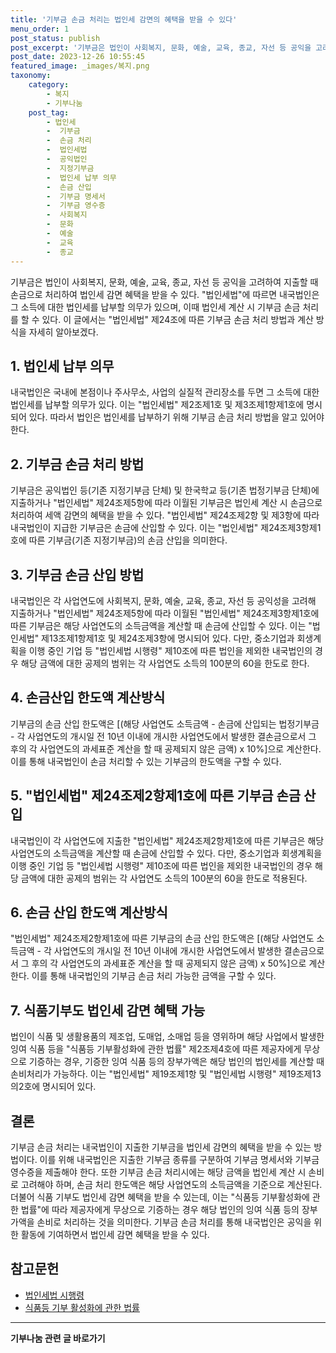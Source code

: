 ```yaml
---
title: '기부금 손금 처리는 법인세 감면의 혜택을 받을 수 있다'
menu_order: 1
post_status: publish
post_excerpt: '기부금은 법인이 사회복지, 문화, 예술, 교육, 종교, 자선 등 공익을 고려하여 지출할 때 손금으로 처리하여 법인세 감면 혜택을 받을 수 있다.  법인세법 에 따르면 내국법인은 그 소득에 대한 법인세를 납부할 의무가 있으며, 이때 법인세 계산 시 기부금 손금 처리를 할 수 있다. 이 글에서는  법인세법  제24조에 따른 기부금 손금 처리 방법과 계산 방식을 자세히 알아보겠다.'
post_date: 2023-12-26 10:55:45
featured_image: _images/복지.png
taxonomy:
    category:
        - 복지
        - 기부나눔
    post_tag:
        - 법인세
        -  기부금
        -  손금 처리
        -  법인세법
        -  공익법인
        -  지정기부금
        -  법인세 납부 의무
        -  손금 산입
        -  기부금 명세서
        -  기부금 영수증
        -  사회복지
        -  문화
        -  예술
        -  교육
        -  종교
---
```



기부금은 법인이 사회복지, 문화, 예술, 교육, 종교, 자선 등 공익을 고려하여 지출할 때 손금으로 처리하여 법인세 감면 혜택을 받을 수 있다. "법인세법"에 따르면 내국법인은 그 소득에 대한 법인세를 납부할 의무가 있으며, 이때 법인세 계산 시 기부금 손금 처리를 할 수 있다. 이 글에서는 "법인세법" 제24조에 따른 기부금 손금 처리 방법과 계산 방식을 자세히 알아보겠다.

## 1. 법인세 납부 의무
내국법인은 국내에 본점이나 주사무소, 사업의 실질적 관리장소를 두면 그 소득에 대한 법인세를 납부할 의무가 있다. 이는 "법인세법" 제2조제1호 및 제3조제1항제1호에 명시되어 있다. 따라서 법인은 법인세를 납부하기 위해 기부금 손금 처리 방법을 알고 있어야 한다.

## 2. 기부금 손금 처리 방법
기부금은 공익법인 등(기존 지정기부금 단체) 및 한국학교 등(기존 법정기부금 단체)에 지출하거나 "법인세법" 제24조제5항에 따라 이월된 기부금은 법인세 계산 시 손금으로 처리하여 세액 감면의 혜택을 받을 수 있다. "법인세법" 제24조제2항 및 제3항에 따라 내국법인이 지급한 기부금은 손금에 산입할 수 있다. 이는 "법인세법" 제24조제3항제1호에 따른 기부금(기존 지정기부금)의 손금 산입을 의미한다. 

## 3. 기부금 손금 산입 방법
내국법인은 각 사업연도에 사회복지, 문화, 예술, 교육, 종교, 자선 등 공익성을 고려해 지출하거나 "법인세법" 제24조제5항에 따라 이월된 "법인세법" 제24조제3항제1호에 따른 기부금은 해당 사업연도의 소득금액을 계산할 때 손금에 산입할 수 있다. 이는 "법인세법" 제13조제1항제1호 및 제24조제3항에 명시되어 있다. 다만, 중소기업과 회생계획을 이행 중인 기업 등 "법인세법 시행령" 제10조에 따른 법인을 제외한 내국법인의 경우 해당 금액에 대한 공제의 범위는 각 사업연도 소득의 100분의 60을 한도로 한다.

## 4. 손금산입 한도액 계산방식
기부금의 손금 산입 한도액은 [(해당 사업연도 소득금액 - 손금에 산입되는 법정기부금 - 각 사업연도의 개시일 전 10년 이내에 개시한 사업연도에서 발생한 결손금으로서 그 후의 각 사업연도의 과세표준 계산을 할 때 공제되지 않은 금액) x 10%]으로 계산한다. 이를 통해 내국법인이 손금 처리할 수 있는 기부금의 한도액을 구할 수 있다.

## 5. "법인세법" 제24조제2항제1호에 따른 기부금 손금 산입
내국법인이 각 사업연도에 지출한 "법인세법" 제24조제2항제1호에 따른 기부금은 해당 사업연도의 소득금액을 계산할 때 손금에 산입할 수 있다. 다만, 중소기업과 회생계획을 이행 중인 기업 등 "법인세법 시행령" 제10조에 따른 법인을 제외한 내국법인의 경우 해당 금액에 대한 공제의 범위는 각 사업연도 소득의 100분의 60을 한도로 적용된다.

## 6. 손금 산입 한도액 계산방식
"법인세법" 제24조제2항제1호에 따른 기부금의 손금 산입 한도액은 [(해당 사업연도 소득금액 - 각 사업연도의 개시일 전 10년 이내에 개시한 사업연도에서 발생한 결손금으로서 그 후의 각 사업연도의 과세표준 계산을 할 때 공제되지 않은 금액) x 50%]으로 계산한다. 이를 통해 내국법인의 기부금 손금 처리 가능한 금액을 구할 수 있다.

## 7. 식품기부도 법인세 감면 혜택 가능
법인이 식품 및 생활용품의 제조업, 도매업, 소매업 등을 영위하며 해당 사업에서 발생한 잉여 식품 등을 "식품등 기부활성화에 관한 법률" 제2조제4호에 따른 제공자에게 무상으로 기증하는 경우, 기증한 잉여 식품 등의 장부가액은 해당 법인의 법인세를 계산할 때 손비처리가 가능하다. 이는 "법인세법" 제19조제1항 및 "법인세법 시행령" 제19조제13의2호에 명시되어 있다.

## 결론
기부금 손금 처리는 내국법인이 지출한 기부금을 법인세 감면의 혜택을 받을 수 있는 방법이다. 이를 위해 내국법인은 지출한 기부금 종류를 구분하여 기부금 명세서와 기부금 영수증을 제출해야 한다. 또한 기부금 손금 처리시에는 해당 금액을 법인세 계산 시 손비로 고려해야 하며, 손금 처리 한도액은 해당 사업연도의 소득금액을 기준으로 계산된다. 더불어 식품 기부도 법인세 감면 혜택을 받을 수 있는데, 이는 "식품등 기부활성화에 관한 법률"에 따라 제공자에게 무상으로 기증하는 경우 해당 법인의 잉여 식품 등의 장부가액을 손비로 처리하는 것을 의미한다. 기부금 손금 처리를 통해 내국법인은 공익을 위한 활동에 기여하면서 법인세 감면 혜택을 받을 수 있다.

## 참고문헌
- [법인세법 시행령](http://www.law.go.kr/LSW/precInfoP.do?lsiSeq=190146&ancYnChk=1&ancWilChk=1)
- [식품등 기부 활성화에 관한 법률](http://www.law.go.kr/LSW/lsBylInfoP.do?lsiSeq=216170#0000)
<!-- wp:separator -->
<hr class="wp-block-separator has-alpha-channel-opacity"/>
<!-- /wp:separator -->

<!-- wp:group {"backgroundColor":"base","layout":{"type":"constrained"}} -->
<div class="wp-block-group has-base-background-color has-background"><!-- wp:paragraph {"align":"center","fontSize":"medium"} -->
<p class="has-text-align-center has-large-font-size"><strong>기부나눔 관련 글 바로가기</strong></p>
<!-- /wp:paragraph -->


<!-- wp:latest-posts
{"categories":[{"id":15165,"count":19,"description":"","link":"https://uknowlaw.com/category/%ea%b8%b0%eb%b6%80%eb%82%98%eb%88%94/","name":"기부나눔","slug":"기부나눔","taxonomy":"category","parent":0,"meta":[],"_links":{"self":[{"href":"https://uknowlaw.com/wp-json/wp/v2/categories/15165"}],"collection":[{"href":"https://uknowlaw.com/wp-json/wp/v2/categories"}],"about":[{"href":"https://uknowlaw.com/wp-json/wp/v2/taxonomies/category"}],"wp:post_type":[{"href":"https://uknowlaw.com/wp-json/wp/v2/posts?categories=15165"}],"curies":[{"name":"wp","href":"https://api.w.org/{rel}","templated":true}]}}],"postsToShow":100,"excerptLength":28,"postLayout":"grid","columns":2,"featuredImageAlign":"left","featuredImageSizeSlug":"large","fontSize":"small"} /--></div>
<!-- /wp:group -->